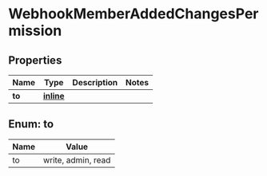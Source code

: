 
# WebhookMemberAddedChangesPermission

## Properties
Name | Type | Description | Notes
------------ | ------------- | ------------- | -------------
**to** | [**inline**](#To) |  | 


<a id="To"></a>
## Enum: to
Name | Value
---- | -----
to | write, admin, read



